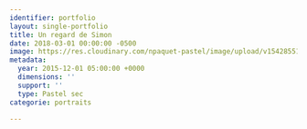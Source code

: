 ```yaml
---
identifier: portfolio
layout: single-portfolio
title: Un regard de Simon
date: 2018-03-01 00:00:00 -0500
image: https://res.cloudinary.com/npaquet-pastel/image/upload/v1542855159/Simon-portrait.jpg
metadata:
  year: 2015-12-01 05:00:00 +0000
  dimensions: ''
  support: ''
  type: Pastel sec
categorie: portraits

---
```

